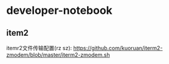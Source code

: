 # developer-notebook

## item2
itemr2文件传输配置(rz sz):  https://github.com/kuoruan/iterm2-zmodem/blob/master/iterm2-zmodem.sh


